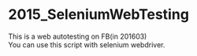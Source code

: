 # 2015_SeleniumWebTesting

This is a web autotesting on FB(in 201603) <br>You can use this script with selenium webdriver.
